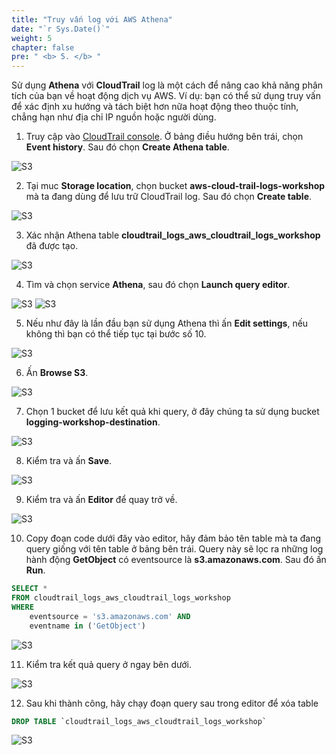 ```yaml
---
title: "Truy vấn log với AWS Athena"
date: "`r Sys.Date()`"
weight: 5
chapter: false
pre: " <b> 5. </b> "
---
```


Sử dụng **Athena** với **CloudTrail** log là một cách để nâng cao khả năng phân tích của bạn về hoạt động dịch vụ AWS. Ví dụ: bạn có thể sử dụng truy vấn để xác định xu hướng và tách biệt hơn nữa hoạt động theo thuộc tính, chẳng hạn như địa chỉ IP nguồn hoặc người dùng.

1. Truy cập vào [CloudTrail console](https://console.aws.amazon.com/cloudtrail/). Ở bảng điều hướng bên trái, chọn **Event history**. Sau đó chọn **Create Athena table**.

![S3](/Workshop-1/images/5.athena/51.png)

2. Tại muc **Storage location**, chọn bucket **aws-cloud-trail-logs-workshop** mà ta đang dùng để lưu trữ CloudTrail log. Sau đó chọn **Create table**.

![S3](/Workshop-1/images/5.athena/52.png)

3. Xác nhận Athena table **cloudtrail_logs_aws_cloudtrail_logs_workshop** đã được tạo.

![S3](/Workshop-1/images/5.athena/53.png)

4. Tìm và chọn service **Athena**, sau đó chọn **Launch query editor**.

![S3](/Workshop-1/images/5.athena/53-1.png)
![S3](/Workshop-1/images/5.athena/53-2.png)

5. Nếu như đây là lần đầu bạn sử dụng Athena thì ấn **Edit settings**, nếu không thì bạn có thể tiếp tục tại bước số 10.

![S3](/Workshop-1/images/5.athena/54.png)

6. Ấn **Browse S3**.

![S3](/Workshop-1/images/5.athena/55.png)

7. Chọn 1 bucket để lưu kết quả khi query, ở đây chúng ta sử dụng bucket **logging-workshop-destination**.

![S3](/Workshop-1/images/5.athena/56.png)

8. Kiểm tra và ấn **Save**.

![S3](/Workshop-1/images/5.athena/57.png)

9. Kiểm tra và ấn **Editor** để quay trở về.

![S3](/Workshop-1/images/5.athena/58.png)

10. Copy đoạn code dưới đây vào editor, hãy đảm bảo tên table mà ta đang query giống với tên table ở bảng bên trái. Query này sẽ lọc ra những log hành động **GetObject** có eventsource là **s3.amazonaws.com**. Sau đó ấn **Run**.

```sql
SELECT *
FROM cloudtrail_logs_aws_cloudtrail_logs_workshop
WHERE
    eventsource = 's3.amazonaws.com' AND
    eventname in ('GetObject')
```

![S3](/Workshop-1/images/5.athena/59.png)

11. Kiểm tra kết quả query ở ngay bên dưới.

![S3](/Workshop-1/images/5.athena/60.png)

12. Sau khi thành công, hãy chạy đoạn query sau trong editor để xóa table

```sql
DROP TABLE `cloudtrail_logs_aws_cloudtrail_logs_workshop`

```

![S3](/Workshop-1/images/6.clean/61.png)
